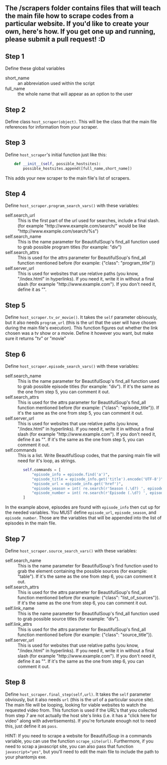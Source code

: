 The /scrapers folder contains files that will teach the main file how to scrape codes from a particular website. If you'd like to create your own, here's how. If you get one up and running, please submit a pull request! :D
---

## Step 1
Define these global variables
<dl>
<dt>short_name</dt>
<dd>an abbreviation used within the script</dd>
<dt>full_name</dt>
<dd>the whole name that will appear as an option to the user</dd>
</dl>

## Step 2
Define class `host_scraper(object)`. This will be the class that the main file references for information from your scraper.

## Step 3
Define `host_scraper`'s initial function just like this:
```python
	def __init__(self, possible_hostsites):
		possible_hostsites.append([full_name,short_name])
```
This adds your new scraper to the main file's list of scrapers.

## Step 4
Define `host_scraper.program_search_vars()` with these variables:
<dl>
<dt>self.search_url</dt>
<dd>This is the first part of the url used for searches, include a final slash. (for example "http://www.example.com/search/" would be like "http://www.example.com/search/%s")</dd>
<dt>self.search_name</dt>
<dd>This is the name parameter for BeautifulSoup's find_all function used to grab possible program titles (for example: "div")</dd>
<dt>self.search_attrs</dt>
<dd>This is used for the attrs parameter for BeautifulSoup's find_all function mentioned before (for example: {"class": "program_title"})</dd>
<dt>self.server_url</dt>
<dd>This is used for websites that use relative paths (you know, "/index.html" in hyperlinks).
If you need it, write it in without a final slash (for example "http://www.example.com"). If you don't need it, define it as "".</dd>
</dl>

## Step 5
Define `host_scraper.tv_or_movie()`. It takes the `self` parameter obivously, but it also needs `program_url` (this is the url that the user will have chosen during the main file's execution). This function figures out whether the link chosen was a tv show or a movie. Define it however you want, but make sure it returns "tv" or "movie"

## Step 6
Define `host_scraper.episode_search_vars()` with these variables:
<dl>
<dt>self.search_name</dt>
<dd>This is the name parameter for BeautifulSoup's find_all function used to grab possible episode titles (for example: "div"). If it's the same as the one from step 5, you can comment it out.</dd>
<dt>self.search_attrs</dt>
<dd>This is used for the attrs parameter for BeautifulSoup's find_all function mentioned before (for example: {"class": "episode_title"}). If it's the same as the one from step 5, you can comment it out.</dd>
<dt>self.server_url</dt>
<dd>This is used for websites that use relative paths (you know, "/index.html" in hyperlinks).
If you need it, write it in without a final slash (for example "http://www.example.com"). If you don't need it, define it as "".
If it's the same as the one from step 5, you can comment it out.</dd>
<dt>self.commands</dt>
<dd>This is a list. Write BeautifulSoup codes, that the parsing main file will need for it's loop, as strings.</dd>
</dl>

```python
		self.commands = [
			"episode_info = episode.find('a')",
			"episode_title = episode_info.get('title').encode('UTF-8')",
			"episode_url = episode_info.get('href')",
			"episode_season = int( re.search(r'Season (.\d?) ', episode_title).group(1) )",
			"episode_number = int( re.search(r'Episode (.\d?) ', episode_title).group(1) )"
		]
```
In the example above, episodes are found with `episode_info` then cut up for the needed variables. You MUST define `episode_url`, `episode_season`, and `episode_number`. Those are the variables that will be appended into the list of episodes in the main file.

## Step 7
Define `host_scraper.source_search_vars()` with these variables:
<dl>
<dt>self.search_name</dt>
<dd>This is the name parameter for BeautifulSoup's find function used to grab the element containing the possible sources (for example: "table"). If it's the same as the one from step 6, you can comment it out.</dd>
<dt>self.search_attrs</dt>
<dd>This is used for the attrs parameter for BeautifulSoup's find_all function mentioned before (for example: {"class": "list_of_sources"}). If it's the same as the one from step 6, you can comment it out.</dd>
<dt>self.link_name</dt>
<dd>This is the name parameter for BeautifulSoup's find_all function used to grab possible source titles (for example: "div").</dd>
<dt>self.link_attrs</dt>
<dd>This is used for the attrs parameter for BeautifulSoup's find_all function mentioned before (for example: {"class": "source_title"}).</dd>
<dt>self.server_url</dt>
<dd>This is used for websites that use relative paths (you know, "/index.html" in hyperlinks).
If you need it, write it in without a final slash (for example "http://www.example.com"). If you don't need it, define it as "".
If it's the same as the one from step 6, you can comment it out.</dd>
</dl>

## Step 8
Define `host_scraper.final_step(self,url)`. It takes the `self` parameter obviously, but it also needs `url` (this is the url of a particular source site). The main file will be looping, looking for viable websites to watch the requested video from. This function is used if the URL's that you collected from step 7 are not actually the host site's links (i.e. it has a "click here for video" along with advertisements). If you're fortunate enough not to need this, just define it as `pass`.

HINT: If you need to scrape a website for BeautifulSoup in a commands variable, you can use the function `scrape_site(url)`.
Furthermore, if you need to scrap a javascript site, you can also pass that function `javascript="yes"`, but you'll need to edit the main file to include the path to your phantomjs exe.